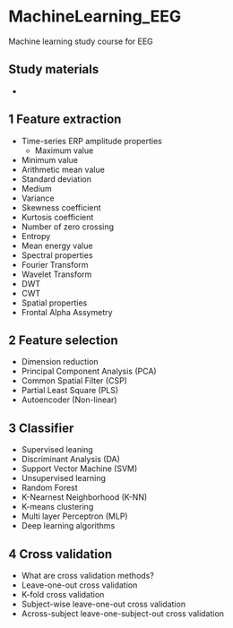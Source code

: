 # MachineLearning_EEG
Machine learning study course for EEG

## Study materials
- 

## 1 Feature extraction
- Time-series ERP amplitude properties
  - Maximum value
 - Minimum value
 - Arithmetic mean value
 - Standard deviation
 - Medium
 - Variance
 - Skewness coefficient
 - Kurtosis coefficient
 - Number of zero crossing
 - Entropy
 - Mean energy value
- Spectral properties
 - Fourier Transform
 - Wavelet Transform
  - DWT
  - CWT
- Spatial properties
 - Frontal Alpha Assymetry

## 2 Feature selection
- Dimension reduction
 - Principal Component Analysis (PCA)
 - Common Spatial Filter (CSP)
 - Partial Least Square (PLS)
 - Autoencoder (Non-linear)
 
## 3 Classifier
- Supervised leaning
 - Discriminant Analysis (DA)
 - Support Vector Machine (SVM)
- Unsupervised learning
 - Random Forest
 - K-Nearnest Neighborhood (K-NN)
 - K-means clustering
 - Multi layer Perceptron (MLP)
 - Deep learning algorithms
 
## 4 Cross validation
 - What are cross validation methods?
  - Leave-one-out cross validation
  - K-fold cross validation
 - Subject-wise leave-one-out cross validation
 - Across-subject leave-one-subject-out cross validation
